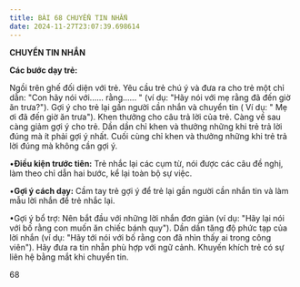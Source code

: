 ```yaml
---
title: BÀI 68 CHUYỂN TIN NHẮN
date: 2024-11-27T23:07:39.698614
---
```


**CHUYỂN TIN NHẮN**

**Các bước dạy trẻ:**

Ngồi trên ghế đối diện với trẻ. Yêu cầu trẻ chú ý và đưa ra cho trẻ
một chỉ dẫn: "Con hãy nói với...... rằng...... " (ví dụ: "Hãy nói
với mẹ rằng đã đến giờ ăn trưa?"). Gợi ý cho trẻ lại gần người cần
nhắn và chuyển tin ( Ví dụ: " Mẹ ơi đã đến giờ ăn trưa"). Khen thưởng
cho câu trả lời của trẻ. Càng về sau càng giảm gợi ý cho trẻ. Dần dần
chỉ khen và thưởng những khi trẻ trả lời đúng mà ít phải gợi ý nhất.
Cuối cùng chỉ khen và thưởng những khi trẻ trả lời đúng mà không cần
gợi ý.

•**Điều kiện trước tiên:** Trẻ nhắc lại các cụm từ, nói được các câu
đề nghị, làm theo chỉ dẫn hai bước, kể lại toàn bộ sự việc.

•**Gợi ý cách dạy:** Cầm tay trẻ gợi ý để trẻ lại gần người cần nhắn
tin và làm mẫu lời nhắn để trẻ nhắc lại.

•Gợi ý bổ trợ: Nên bắt đầu với những lời nhắn đơn giản (ví dụ: "Hãy
lại nói với bố rằng con muốn ăn chiếc bánh quy"). Dần dần tăng độ phức
tạp của lời nhắn (ví dụ: "Hãy tới nói với bố rằng con đã nhìn thấy ai
trong công viên"). Hãy đưa ra tin nhẵn phù hợp với ngữ cảnh. Khuyến
khích trẻ có sự liên hệ bằng mắt khi chuyển tin.

68

